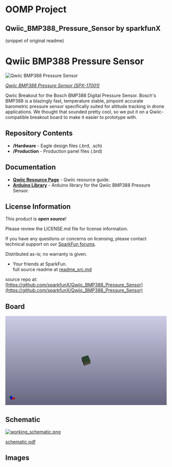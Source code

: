 # OOMP Project  
## Qwiic_BMP388_Pressure_Sensor  by sparkfunX  
  
(snippet of original readme)  
  
Qwiic BMP388 Pressure Sensor  
=======================================  
![Qwiic BMP388 Pressure Sensor](https://cdn.sparkfun.com/assets/parts/1/5/9/4/2/17001-Qwiic_BMP388_Pressure_Sensor-01.jpg)  
  
[*Qwiic BMP388 Pressure Sensor (SPX-17001)*](https://www.sparkfun.com/products/17001)  
  
Qwiic Breakout for the Bosch BMP388 Digital Pressure Sensor. Bosch's BMP388 is a blazingly fast, temperature stable, pinpoint accurate barometric pressure sensor specifically suited for altitude tracking in drone applications. We thought that sounded pretty cool, so we put it on a Qwiic-compatible breakout board to make it easier to prototype with.  
  
  
Repository Contents  
-------------------  
  
* **/Hardware** - Eagle design files (.brd, .sch)  
* **/Production** - Production panel files (.brd)  
  
Documentation  
------------  
  
* **[Qwiic Resource Page](https://www.sparkfun.com/qwiic)** - Qwiic resource guide.  
* **[Arduino Library](https://github.com/MartinL1/BMP388_DEV)** - Arduino library for the Qwiic BMP388 Pressure Sensor.  
  
License Information  
-------------------  
  
This product is _**open source**_!   
  
Please review the LICENSE.md file for license information.   
  
If you have any questions or concerns on licensing, please contact technical support on our [SparkFun forums](https://forum.sparkfun.com/viewforum.php?f=152).  
  
Distributed as-is; no warranty is given.  
  
- Your friends at SparkFun.  
  full source readme at [readme_src.md](readme_src.md)  
  
source repo at: [https://github.com/sparkfunX/Qwiic_BMP388_Pressure_Sensor](https://github.com/sparkfunX/Qwiic_BMP388_Pressure_Sensor)  
## Board  
  
[![working_3d.png](working_3d_600.png)](working_3d.png)  
## Schematic  
  
[![working_schematic.png](working_schematic_600.png)](working_schematic.png)  
  
[schematic pdf](working_schematic.pdf)  
## Images  

